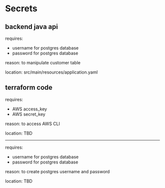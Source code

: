 # Secrets

## backend java api

requires: 
- username for postgres database
- password for postgres database

reason: to manipulate customer table

location: src/main/resources/application.yaml

## terraform code

requires:
- AWS access_key
- AWS secret_key

reason: to access AWS CLI

location: TBD

---

requires: 
- username for postgres database
- password for postgres database

reason: to create postgres username and password

location: TBD
